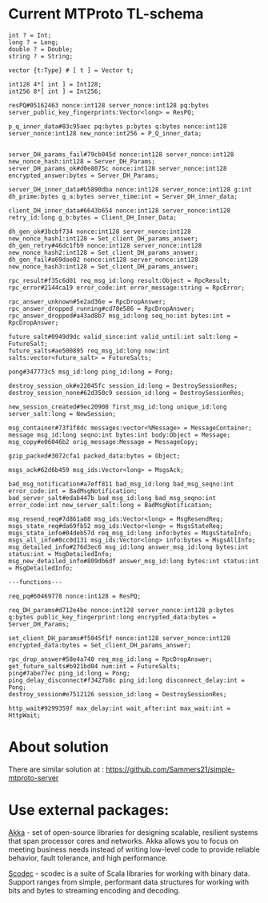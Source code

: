 # Current MTProto TL-schema

````
int ? = Int;
long ? = Long;
double ? = Double;
string ? = String;

vector {t:Type} # [ t ] = Vector t;

int128 4*[ int ] = Int128;
int256 8*[ int ] = Int256;

resPQ#05162463 nonce:int128 server_nonce:int128 pq:bytes server_public_key_fingerprints:Vector<long> = ResPQ;

p_q_inner_data#83c95aec pq:bytes p:bytes q:bytes nonce:int128 server_nonce:int128 new_nonce:int256 = P_Q_inner_data;


server_DH_params_fail#79cb045d nonce:int128 server_nonce:int128 new_nonce_hash:int128 = Server_DH_Params;
server_DH_params_ok#d0e8075c nonce:int128 server_nonce:int128 encrypted_answer:bytes = Server_DH_Params;

server_DH_inner_data#b5890dba nonce:int128 server_nonce:int128 g:int dh_prime:bytes g_a:bytes server_time:int = Server_DH_inner_data;

client_DH_inner_data#6643b654 nonce:int128 server_nonce:int128 retry_id:long g_b:bytes = Client_DH_Inner_Data;

dh_gen_ok#3bcbf734 nonce:int128 server_nonce:int128 new_nonce_hash1:int128 = Set_client_DH_params_answer;
dh_gen_retry#46dc1fb9 nonce:int128 server_nonce:int128 new_nonce_hash2:int128 = Set_client_DH_params_answer;
dh_gen_fail#a69dae02 nonce:int128 server_nonce:int128 new_nonce_hash3:int128 = Set_client_DH_params_answer;

rpc_result#f35c6d01 req_msg_id:long result:Object = RpcResult;
rpc_error#2144ca19 error_code:int error_message:string = RpcError;

rpc_answer_unknown#5e2ad36e = RpcDropAnswer;
rpc_answer_dropped_running#cd78e586 = RpcDropAnswer;
rpc_answer_dropped#a43ad8b7 msg_id:long seq_no:int bytes:int = RpcDropAnswer;

future_salt#0949d9dc valid_since:int valid_until:int salt:long = FutureSalt;
future_salts#ae500895 req_msg_id:long now:int salts:vector<future_salt> = FutureSalts;

pong#347773c5 msg_id:long ping_id:long = Pong;

destroy_session_ok#e22045fc session_id:long = DestroySessionRes;
destroy_session_none#62d350c9 session_id:long = DestroySessionRes;

new_session_created#9ec20908 first_msg_id:long unique_id:long server_salt:long = NewSession;

msg_container#73f1f8dc messages:vector<%Message> = MessageContainer;
message msg_id:long seqno:int bytes:int body:Object = Message;
msg_copy#e06046b2 orig_message:Message = MessageCopy;

gzip_packed#3072cfa1 packed_data:bytes = Object;

msgs_ack#62d6b459 msg_ids:Vector<long> = MsgsAck;

bad_msg_notification#a7eff811 bad_msg_id:long bad_msg_seqno:int error_code:int = BadMsgNotification;
bad_server_salt#edab447b bad_msg_id:long bad_msg_seqno:int error_code:int new_server_salt:long = BadMsgNotification;

msg_resend_req#7d861a08 msg_ids:Vector<long> = MsgResendReq;
msgs_state_req#da69fb52 msg_ids:Vector<long> = MsgsStateReq;
msgs_state_info#04deb57d req_msg_id:long info:bytes = MsgsStateInfo;
msgs_all_info#8cc0d131 msg_ids:Vector<long> info:bytes = MsgsAllInfo;
msg_detailed_info#276d3ec6 msg_id:long answer_msg_id:long bytes:int status:int = MsgDetailedInfo;
msg_new_detailed_info#809db6df answer_msg_id:long bytes:int status:int = MsgDetailedInfo;

---functions---

req_pq#60469778 nonce:int128 = ResPQ;

req_DH_params#d712e4be nonce:int128 server_nonce:int128 p:bytes q:bytes public_key_fingerprint:long encrypted_data:bytes = Server_DH_Params;

set_client_DH_params#f5045f1f nonce:int128 server_nonce:int128 encrypted_data:bytes = Set_client_DH_params_answer;

rpc_drop_answer#58e4a740 req_msg_id:long = RpcDropAnswer;
get_future_salts#b921bd04 num:int = FutureSalts;
ping#7abe77ec ping_id:long = Pong;
ping_delay_disconnect#f3427b8c ping_id:long disconnect_delay:int = Pong;
destroy_session#e7512126 session_id:long = DestroySessionRes;

http_wait#9299359f max_delay:int wait_after:int max_wait:int = HttpWait;
````

# About solution
There are similar solution at : https://github.com/Sammers21/simple-mtproto-server

# Use external packages:
[Akka](https://doc.akka.io/docs/akka/2.5/index.html) - set of open-source libraries for designing scalable, resilient systems that span processor cores and networks. Akka allows you to focus on meeting business needs instead of writing low-level code to provide reliable behavior, fault tolerance, and high performance.

[Scodec](http://scodec.org/) - scodec is a suite of Scala libraries for working with binary data. Support ranges from simple, performant data structures for working with bits and bytes to streaming encoding and decoding.